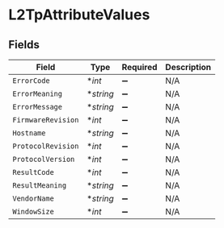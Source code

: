 # L2TpAttributeValues


## Fields

| Field              | Type               | Required           | Description        |
| ------------------ | ------------------ | ------------------ | ------------------ |
| `ErrorCode`        | **int*             | :heavy_minus_sign: | N/A                |
| `ErrorMeaning`     | **string*          | :heavy_minus_sign: | N/A                |
| `ErrorMessage`     | **string*          | :heavy_minus_sign: | N/A                |
| `FirmwareRevision` | **int*             | :heavy_minus_sign: | N/A                |
| `Hostname`         | **string*          | :heavy_minus_sign: | N/A                |
| `ProtocolRevision` | **int*             | :heavy_minus_sign: | N/A                |
| `ProtocolVersion`  | **int*             | :heavy_minus_sign: | N/A                |
| `ResultCode`       | **int*             | :heavy_minus_sign: | N/A                |
| `ResultMeaning`    | **string*          | :heavy_minus_sign: | N/A                |
| `VendorName`       | **string*          | :heavy_minus_sign: | N/A                |
| `WindowSize`       | **int*             | :heavy_minus_sign: | N/A                |